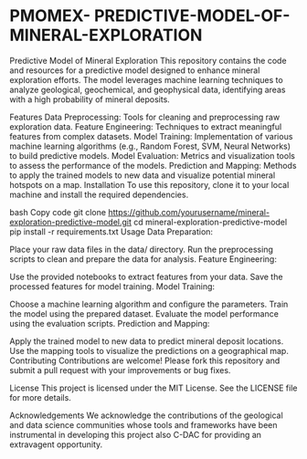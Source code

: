 # PMOMEX- PREDICTIVE-MODEL-OF-MINERAL-EXPLORATION
Predictive Model of Mineral Exploration
This repository contains the code and resources for a predictive model designed to enhance mineral exploration efforts. The model leverages machine learning techniques to analyze geological, geochemical, and geophysical data, identifying areas with a high probability of mineral deposits.

Features
Data Preprocessing: Tools for cleaning and preprocessing raw exploration data.
Feature Engineering: Techniques to extract meaningful features from complex datasets.
Model Training: Implementation of various machine learning algorithms (e.g., Random Forest, SVM, Neural Networks) to build predictive models.
Model Evaluation: Metrics and visualization tools to assess the performance of the models.
Prediction and Mapping: Methods to apply the trained models to new data and visualize potential mineral hotspots on a map.
Installation
To use this repository, clone it to your local machine and install the required dependencies.

bash
Copy code
git clone https://github.com/yourusername/mineral-exploration-predictive-model.git
cd mineral-exploration-predictive-model
pip install -r requirements.txt
Usage
Data Preparation:

Place your raw data files in the data/ directory.
Run the preprocessing scripts to clean and prepare the data for analysis.
Feature Engineering:

Use the provided notebooks to extract features from your data.
Save the processed features for model training.
Model Training:

Choose a machine learning algorithm and configure the parameters.
Train the model using the prepared dataset.
Evaluate the model performance using the evaluation scripts.
Prediction and Mapping:

Apply the trained model to new data to predict mineral deposit locations.
Use the mapping tools to visualize the predictions on a geographical map.
Contributing
Contributions are welcome! Please fork this repository and submit a pull request with your improvements or bug fixes.

License
This project is licensed under the MIT License. See the LICENSE file for more details.

Acknowledgements
We acknowledge the contributions of the geological and data science communities whose tools and frameworks have been instrumental in developing this project also C-DAC for providing an extravagent opportunity.


